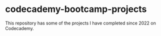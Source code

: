 # codecademy-bootcamp-projects
This repository has some of the projects I have completed since 2022 on Codecademy.
